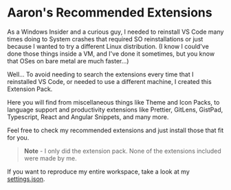 # Aaron's Recommended Extensions

As a Windows Insider and a curious guy, I needed to reinstall VS Code many times
doing to System crashes that required SO reinstallations or just because I wanted
to try a different Linux distribution.
(I know I could've done those things inside a VM, and I've done it sometimes,
but you know that OSes on bare metal are much faster...)

Well... To avoid needing to search the extensions every time that I reinstalled VS Code,
or needed to use a different machine, I created this Extension Pack.

Here you will find from miscellaneous things like Theme and Icon Packs, to
language support and productivity extensions like Prettier, GitLens, GistPad,
Typescript, React and Angular Snippets, and many more.

Feel free to check my recommended extensions and just install those that fit for
you.

> **Note** -
> I only did the extension pack. None of the extensions included were made by me.

If you want to reproduce my entire workspace, take a look at my
[settings.json](https://gist.github.com/euaaron/adfb4b344320298ec985c58b508f4edb).
